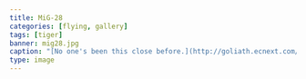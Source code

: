 ```yaml
---
title: MiG-28
categories: [flying, gallery]
tags: [tiger]
banner: mig28.jpg
caption: "[No one's been this close before.](http://goliath.ecnext.com/coms2/gi_0199-5816834/Flying-the-Mig-28-the.html)"
type: image
---
```


